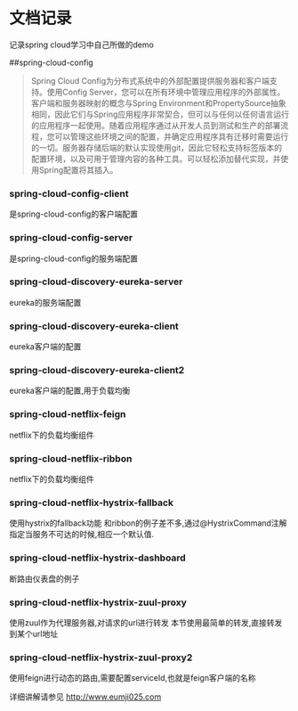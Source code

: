 # 文档记录
记录spring cloud学习中自己所做的demo

##spring-cloud-config

>Spring Cloud Config为分布式系统中的外部配置提供服务器和客户端支持。使用Config Server，您可以在所有环境中管理应用程序的外部属性。客户端和服务器映射的概念与Spring Environment和PropertySource抽象相同，因此它们与Spring应用程序非常契合，但可以与任何以任何语言运行的应用程序一起使用。随着应用程序通过从开发人员到测试和生产的部署流程，您可以管理这些环境之间的配置，并确定应用程序具有迁移时需要运行的一切。服务器存储后端的默认实现使用git，因此它轻松支持标签版本的配置环境，以及可用于管理内容的各种工具。可以轻松添加替代实现，并使用Spring配置将其插入。

### spring-cloud-config-client

是spring-cloud-config的客户端配置

### spring-cloud-config-server
是spring-cloud-config的服务端配置

###  spring-cloud-discovery-eureka-server
eureka的服务端配置

###  spring-cloud-discovery-eureka-client
eureka客户端的配置

###  spring-cloud-discovery-eureka-client2
eureka客户端的配置,用于负载均衡

###  spring-cloud-netflix-feign
netflix下的负载均衡组件

### spring-cloud-netflix-ribbon
netflix下的负载均衡组件

### spring-cloud-netflix-hystrix-fallback
使用hystrix的fallback功能
和ribbon的例子差不多,通过@HystrixCommand注解指定当服务不可达的时候,相应一个默认值.

### spring-cloud-netflix-hystrix-dashboard
断路由仪表盘的例子

### spring-cloud-netflix-hystrix-zuul-proxy
使用zuul作为代理服务器,对请求的url进行转发
本节使用最简单的转发,直接转发到某个url地址

### spring-cloud-netflix-hystrix-zuul-proxy2
使用feign进行动态的路由,需要配置serviceId,也就是feign客户端的名称

详细讲解请参见 http://www.eumji025.com
